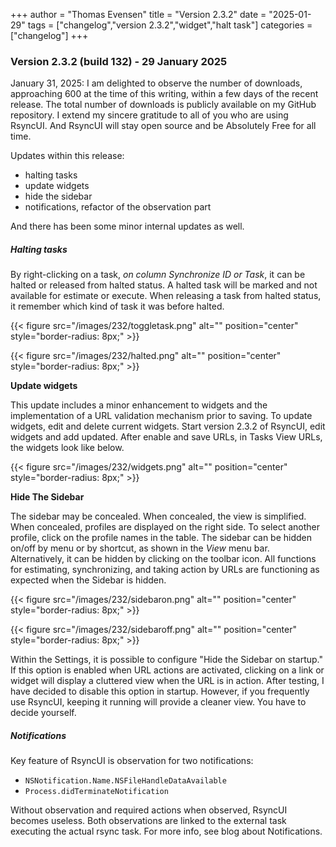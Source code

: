 +++
author = "Thomas Evensen"
title = "Version 2.3.2"
date = "2025-01-29"
tags = ["changelog","version 2.3.2","widget","halt task"]
categories = ["changelog"]
+++

### Version 2.3.2 (build 132) - 29 January 2025

January 31, 2025: I am delighted to observe the number of downloads, approaching 600 at the time of this writing, within a few days of the recent release. The total number of downloads is publicly available on my GitHub repository. I extend my sincere gratitude to all of you who are using RsyncUI. And RsyncUI will stay open source and be Absolutely Free for all time.

Updates within this release:

- halting tasks
- update widgets
- hide the sidebar
- notifications, refactor of the observation part

And there has been some minor internal updates as well.

##### Halting tasks

By right-clicking on a task, *on column Synchronize ID or Task*, it can be halted or released from halted status. A halted task will be marked and not available for estimate or execute. When releasing a task from halted status, it remember which kind of task it was before halted. 

{{< figure src="/images/232/toggletask.png" alt="" position="center" style="border-radius: 8px;" >}}

{{< figure src="/images/232/halted.png" alt="" position="center" style="border-radius: 8px;" >}}

**Update widgets** 

This update includes a minor enhancement to widgets and the implementation of a URL validation mechanism prior to saving.  To update widgets, edit and delete current widgets. Start version 2.3.2 of RsyncUI, edit widgets and add updated. After enable and save URLs, in Tasks View URLs, the widgets look like below.

{{< figure src="/images/232/widgets.png" alt="" position="center" style="border-radius: 8px;" >}}

**Hide The Sidebar**

The sidebar may be concealed. When concealed, the view is simplified. When concealed, profiles are displayed on the right side. To select another profile, click on the profile names in the table. The sidebar can be hidden on/off by menu or by shortcut, as shown in the *View* menu bar. Alternatively, it can be hidden by clicking on the toolbar icon. All functions for estimating, synchronizing, and taking action by URLs are functioning as expected when the Sidebar is hidden.

{{< figure src="/images/232/sidebaron.png" alt="" position="center" style="border-radius: 8px;" >}}

{{< figure src="/images/232/sidebaroff.png" alt="" position="center" style="border-radius: 8px;" >}}

Within the Settings, it is possible to configure "Hide the Sidebar on startup." If this option is enabled when URL actions are activated, clicking on a link or widget will display a cluttered view when the URL is in action. After testing, I have decided to disable this option in startup. However, if you frequently use RsyncUI, keeping it running will provide a cleaner view. You have to decide yourself.

##### Notifications

Key feature of RsyncUI is observation for two notifications:

- `NSNotification.Name.NSFileHandleDataAvailable`
- `Process.didTerminateNotification`

Without observation and required actions when observed, RsyncUI becomes useless. Both observations are linked to the external task executing the actual rsync task. For more info, see blog about Notifications.

